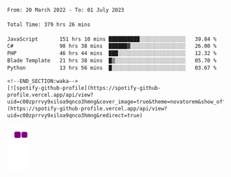 <!--START_SECTION:waka-->

```txt
From: 20 March 2022 - To: 01 July 2023

Total Time: 379 hrs 26 mins

JavaScript       151 hrs 10 mins ██████████░░░░░░░░░░░░░░░   39.84 %
C#               98 hrs 38 mins  ██████▓░░░░░░░░░░░░░░░░░░   26.00 %
PHP              46 hrs 44 mins  ███░░░░░░░░░░░░░░░░░░░░░░   12.32 %
Blade Template   21 hrs 38 mins  █▒░░░░░░░░░░░░░░░░░░░░░░░   05.70 %
Python           13 hrs 56 mins  █░░░░░░░░░░░░░░░░░░░░░░░░   03.67 %
```
```
<!--END_SECTION:waka-->
[![spotify-github-profile](https://spotify-github-profile.vercel.app/api/view?uid=c00zprrvy9xiloa9qnco3hmng&cover_image=true&theme=novatorem&show_offline=false&background_color=121212&bar_color=53b14f&bar_color_cover=false)](https://spotify-github-profile.vercel.app/api/view?uid=c00zprrvy9xiloa9qnco3hmng&redirect=true)

```
![snake gif](https://github.com/hoanghip108/hoanghip108/blob/output/github-contribution-grid-snake.gif)

